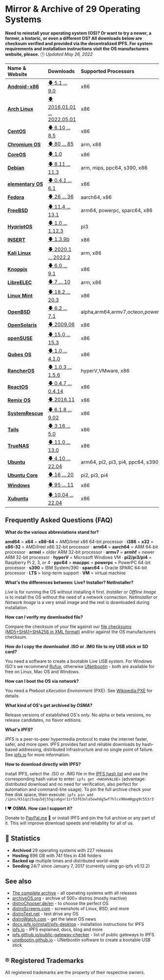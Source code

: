 Mirror & Archive of 29 Operating Systems
========================================

**Need to reinstall your operating system (OS)? Or want to try a newer, a former, a historic, or even a different OS? All downloads below are checksum verified and provided via the decentralized IPFS. For system requirements and installation instructions visit the OS manufacturers website, please.** 🕒 *Updated May 26, 2022*

| Name & Website                                  | Downloads                                                                                      | Supported Processors | Active? |
| :---------------------------------------------- | :--------------------------------------------------------------------------------------------- | :------------------- | ----- |
| **[Android-x86](https://www.android-x86.org)**  | [🡇 5.1 ... 9.0](https://storry.tv/ipfs/Qmc4zTska4qjCPnktcC3zBfUWHTXsyjrMcQuuRbKSFvyy5) | x86                  | ✔️ |
| **[Arch Linux](https://archlinux.org)**         | [🡇 2016.01.01 ... 2022.05.01](https://storry.tv/ipfs/QmeXHRHCCLYqxP5DNaXL7mrfnkALq223HZRKr8aYKESGs9) | x86                    | ✔️ |
| **[CentOS](https://www.centos.org)**            | [🡇 6.10 ... 8.5](https://storry.tv/ipfs/QmU2ucCwRSCRwc6xoqZtHwFri7QkLWPNEXB1RR6jNnk5Ya) | x86                  | ❌ |
| **[Chromium OS](https://www.chromium.org/chromium-os)** | [🡇 80 ... 85](https://storry.tv/ipfs/QmZF34ExoBB1a5cforj7n1fM9KpryNSvjGdLSFSV6vrzFb)  | arm, x86             | ✔️ |
| **[CoreOS](https://coreos.com/)**               | [🡇 1.0](https://storry.tv/ipfs/QmZq9a53v9cepjhVsPN6S3sd12tntnxJiECtZFkcH8KBX9)                | x86                  | ❌ |
| **[Debian](https://www.debian.org)**            | [🡇 8.11 ... 11.3](https://storry.tv/ipfs/QmdHLSByAKDspECvUrd4Q2nVGJyfr4HMyRvQPVqce97Y6w) | arm, mips, ppc64, s390, x86 | ✔️ |
| **[elementary OS](https://elementary.io)**      | [🡇 0.4.1 ... 6.1](https://storry.tv/ipfs/QmYAFjFqiqns9DVqK4gqCwur8aZr1i5NqTHp25CdkJhSds) | x86                  | ✔️ |
| **[Fedora](https://getfedora.org)**             | [🡇 26 ... 36 ](https://storry.tv/ipfs/QmRmq2WFeRA9WXABEoxwuQRkqL1otyNT2MGLjbwAQwrehZ) | aarch64, x86         | ✔️ |
| **[FreeBSD](https://www.freebsd.org)**          | [🡇 11.4 ... 13.1](https://storry.tv/ipfs/QmbveZstcws7hmZDc9hh75v7TFt8ehddAQwcwwmVFhdDsr) | arm64, powerpc, sparc64, x86 | ✔️ |
| **[HypriotOS](https://blog.hypriot.com)**       | [🡇 1.0 ... 1.12.3](https://storry.tv/ipfs/QmccfMzPMswNdGormTDpJM8kiPij1HEhU8ojW6uS2KgndA) | pi3                  | ✔️ |
| **[INSERT](https://www.inside-security.de/insert.html)** | [🡇 1.3.9b](https://storry.tv/ipfs/QmVpmV9bSigEbC4MTaw9G7x3USgeCEfPeTtERc3VFYEymx)    | x86                  | ❌ |
| **[Kali Linux](https://www.kali.org)**          | [🡇 2020.1 ... 2022.2](https://storry.tv/ipfs/QmPAxC6UfvcmVNwYunDRx4f27WJWqEgqFZgi9qT1GExpHn) | arm, x86                 | ✔️ |
| **[Knoppix](http://www.knoppix.org/)**          | [🡇 6.0 ... 9.1](https://storry.tv/ipfs/QmPhmm8YEh2KaZvb5qtm3kBgxmUnsGzdVmLL2jnTbGA5jf) | x86                  | ✔️ |
| **[LibreELEC](https://libreelec.tv)**           | [🡇 7 ... 10](https://storry.tv/ipfs/QmXFnHHMD6pBFBgGypMEmoqkepBihCs5MBZevbbaUR5D3x) | arm, x86             | ✔️ |
| **[Linux Mint](https://linuxmint.com)**         | [🡇 18.2 ... 20.3](https://storry.tv/ipfs/QmWqch5ZWthZayTo9ehz95tZ2j99LA2y7Wd15v32qP4jV4) | x86                  | ✔️ |
| **[OpenBSD](http://www.openbsd.org)**           | [🡇 6.2 ... 7.1](https://storry.tv/ipfs/QmPv2tEZTcJcgTCG8edUfAJaygj8toFbMkiq81BC9VC3Kd) | alpha,arm64,armv7,octeon,powerpc64,sparc64,x86 | ✔️ |
| **[OpenSolaris](https://www.oracle.com/technetwork/server-storage/solaris/index-135144.html)** | [🡇 2009.06](https://storry.tv/ipfs/QmdRpuTZTyKsQSXPt3dyv6WdTY7ZyaRkkU5S3Z9tkPriPv) | x86 | ❌ |
| **[openSUSE](https://www.opensuse.org)**        | [🡇 15.0 ... 15.3](https://storry.tv/ipfs/Qmahgi48KgPmZVAdzb9ZwpzuBYF7TRzj74WLSYJ8goGbmM) | x86                  | ✔️ |
| **[Qubes OS](https://www.qubes-os.org/)**       | [🡇 1.0 ... 4.1.0](https://storry.tv/ipfs/Qmb817JnkgPdcDQ44L27WyquHkhZmxgExaRbYfBrwXq4nY) | x86                  | ✔️ |
| **[RancherOS](http://rancher.com/rancher-os/)** | [🡇 1.0.3 ... 1.5.6](https://storry.tv/ipfs/QmT4NQYJU6mMmpJ9moooPgJpJDVoNP9rL7H3yumqpUqgb4)    | hyperV,VMware, x86   | ✔️ |
| **[ReactOS](https://www.reactos.org)**          | [🡇 0.4.7 ... 0.4.14](https://storry.tv/ipfs/QmRGQzZoQksJCjdtULnxuYp4HuD187LbN81YSTPYMsNtrA) | x86                  | ✔️ |
| **[Remix OS](http://cn.jide.com/remixos)**      | [🡇 2016.11](https://storry.tv/ipfs/QmPhohZB29FNYqjBmxvPeXB1Jbd1anSq9tfXDE2xhZM54u)            | x86                  | ❌ |
| **[SystemRescue](http://www.system-rescue-cd.org/)**| [🡇 6.1.8 ... 9.02](https://storry.tv/ipfs/QmT8W5UioXAUpNsqT4kMWzVXXFF3Vp7PwYCoPfBWC8UT7t) | x86                     | ✔️ |
| **[Tails](https://tails.boum.org/)**            | [🡇 3.16 ... 5.0](https://storry.tv/ipfs/QmVRL81gtq3LZz5MA3WL3mE1z6LnF5LBSpJvc5ohsrmAqR) | x86                          | ✔️ |
| **[TrueNAS](https://www.truenas.org)**          | [🡇 11.0 ... 13.0](https://storry.tv/ipfs/QmQEzuvZxpZo2mDMSuFpTzMFsLQJMrfg4hWeDm5r6zd6WE) | x86                  | ✔️ |
| **[Ubuntu](https://www.ubuntu.com/)**           | [🡇 4.10 ... 22.04](https://storry.tv/ipfs/QmXFUkcRbET7EnXgMExaavxWRWKvvr9umzKNXbfPrWe3DA) | arm64, pi2, pi3, pi4, ppc64, s390, x86 | ✔️ |
| **[Ubuntu Core](https://www.ubuntu.com/core)**  | [🡇 16 ... 20](https://storry.tv/ipfs/QmaNuq2w1REVKQowVTpTGbe62UhArBs1RgvFtsFSTmWzTj ) | pi2, pi3, pi4        | ✔️ |
| **[Windows](https://www.microsoft.com)**        | [🡇 95 ... 11](https://storry.tv/ipfs/QmcLU6YPRes87qzZHcVjKbh9jZrCwJvBjXz9Y1dqVcytAf)          | x86                  | ✔️ |
| **[Xubuntu](https://www.xubuntu.org)**          | [🡇 10.04 ... 22.04](https://storry.tv/ipfs/QmfTgCLsKBCNv4T8eb9ovZ5XMybBUVmjEa2kAUJfXdaGzF) | x86                  | ✔️ |


Frequently Asked Questions (FAQ)
--------------------------------

**What do the various abbreviations stand for?**

**amd64** = **x64** = **x86-64** = AMD/Intel x86 64-bit processor · **i386** = **x32** = **x86-32** = AMD/Intel x86 32-bit processor  ·  **arm64** = **aarch64** = ARM 64-bit processor · **armel** = older ARM 32-bit processor · **armv7** = **armhf** = newer ARM 32-bit processor · **hyperV** = Microsoft Windows VM · **pi2/pi3/pi4** = Raspberry Pi 2, 3, or 4 · **ppc64** = **macppc** = **powerpc** = PowerPC 64-bit processor · **s390** = IBM System/390 · **sparc64** = Oracle SPARC 64-bit processor · **LTS** = long-term support · **VM** = virtual machine

**What's the differences between: Live? Installer? NetInstaller?**

*Live* is for running the OS without installing it first. *Installer* or *Offline Image* is to install the OS without the need of a network connection. *NetInstaller* or *Network Image* is a very small image and the rest is downloaded during installation.

**How can I verify my downloaded file?**

Compare the checksum of your file against our [file checksums (MD5+SHA1+SHA256 in XML format)](data/file_checksums.xml) and/or against the OS manufacturers checksum.

**How do I copy the downloaded .ISO or .IMG file to my USB stick or SD card?**

You need a software to create a bootable Live USB system. For Windows ISO's we recommend [Rufus](https://rufus.ie), otherwise [UNetbootin](https://unetbootin.github.io) - both are available for free on Linux, Mac OS and Windows.

**How can I boot the OS via network?**

You need a *Preboot eXecution Environment* (PXE). See [Wikipedia:PXE](https://en.wikipedia.org/wiki/Preboot_Execution_Environment) for details.

**What kind of OS's get archived by *OSMA*?**

Release versions of established OS's only. No alpha or beta versions, no release candidates, no flavor editions.

**What's *IPFS*?**

*IPFS* is a peer-to-peer hypermedia protocol to make the internet faster, safer, and more open. IPFS provides fast and reliable downloads by hash-based addressing, distributed infrastructure and no single point of failure. See [ipfs.io](https://ipfs.io) for more information.

**How to download directly with IPFS?**

Install IPFS, select the .ISO or .IMG file in the [IPFS hash list](data/IPFS_hashes.txt) and use the corresponding hash value to enter: `ipfs get <HASHVALUE>` (advantage: distributed download and no need for verification, also perfect for automation and command-line usage). To pin the full archive check your free disk space, then execute: `ipfs pin add /ipns/k51qzi5uqu5dj55giu6gxr1zr53f63ola5owh8g5wf7hlcx90em0gpg9c553r3`

**I ❤️ *OSMA*. How can I support it?**

Donate to [PayPal.me](https://www.paypal.me/Fleschutz) 👏 or install IPFS and pin the full archive or any part of it. This will improve download speeds and reliability for all of us.

🔎 Statistics
--------------

- **Archived** 29 operating systems with 227 releases
- **Hosting** 896 GB with 741 files in 436 folders 
- **Backed up** multiple times and distributed world-wide
- **Seeding** 24/7 since January 7, 2017 (currently using go-ipfs v0.12.2)

See also
--------
* [The complete archive](https://storry.tv/ipns/k51qzi5uqu5dj55giu6gxr1zr53f63ola5owh8g5wf7hlcx90em0gpg9c553r3) - all operating systems with all releases  
* [archiveOS.org](https://www.archiveos.org) - archive of 500+ distros (mostly inactive)
* [distroChooser.de/en](https://distrochooser.de/en/) - to choose the perfect OS
* [distroScreens.com](http://www.distroscreens.com) - screenshots of Linux, BSD, and more
* [distroTest.net](https://distrotest.net/) - test drive any OS
* [distroWatch.com](https://distrowatch.com) - get the latest OS news
* [docs.ipfs.io/install/ipfs-desktop](https://docs.ipfs.io/install/ipfs-desktop/) - installation instructions for IPFS
* [ipfs.io](https://ipfs.io) - IPFS explained, docs, blog and more
* [ipfs.github.io/public-gateway-checker](https://ipfs.github.io/public-gateway-checker/) - list of public gateways to IPFS
* [unetbootin.github.io](https://unetbootin.github.io) - UNetbootin software to create a bootable USB stick

® Registered Trademarks
-----------------------
All registered trademarks are the property of their respective owners.
